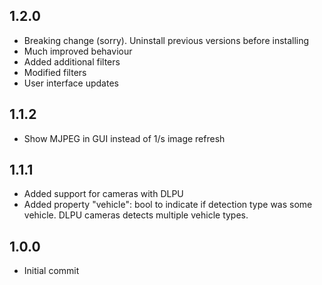 ## 1.2.0
- Breaking change (sorry).  Uninstall previous versions before installing
- Much improved behaviour
- Added additional filters
- Modified filters
- User interface updates

## 1.1.2
- Show MJPEG in GUI instead of 1/s image refresh

## 1.1.1
- Added support for cameras with DLPU
- Added property "vehicle": bool to indicate if detection type was some vehicle.  DLPU cameras detects multiple vehicle types.

## 1.0.0
- Initial commit
